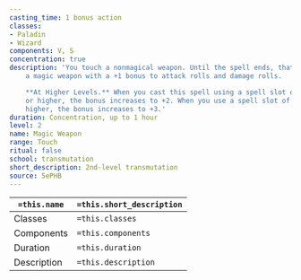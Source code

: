 ```yaml
---
casting_time: 1 bonus action
classes:
- Paladin
- Wizard
components: V, S
concentration: true
description: 'You touch a nonmagical weapon. Until the spell ends, that weapon becomes
    a magic weapon with a +1 bonus to attack rolls and damage rolls.

    **At Higher Levels.** When you cast this spell using a spell slot of 4th level
    or higher, the bonus increases to +2. When you use a spell slot of 6th level or
    higher, the bonus increases to +3.'
duration: Concentration, up to 1 hour
level: 2
name: Magic Weapon
range: Touch
ritual: false
school: transmutation
short_description: 2nd-level transmutation
source: 5ePHB
---
```


| `=this.name` | `=this.short_description` |
| ------------ | ------------------------- |
| Classes      | `=this.classes`           |
| Components   | `=this.components`        |
| Duration     | `=this.duration`          |
| Description  | `=this.description`       |